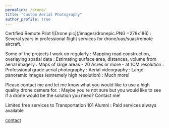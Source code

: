 ```yaml
---
permalink: /drone/
title: "Custom Aerial Photography"
author_profile: true
---
```

Certified Remote Pilot
![Drone pic](/images/dronepic.PNG =278x186)
:   Several years in professional flight services for drone/uas/suas/remote aircraft.

Some of the projects I work on regularly
:   Mapping road construction, overlaying spatial data
:   Estimating surface area, distances, volume from aerial imagery
:   Maps of large areas - 20 Acres or more - at 1CM resolution
:   Professional grade aerial photography
:   Aerial videography
:   Large panoramic images (extremely high resolution)
:   Much more!

Please contact me and let me know what you would like to use a high quality drone camera for. 
:   Maybe you're not sure but you would like to see if a drone would be the solution you need? Contact me!

Limited free services to Transportation 101 Alumni
:   Paid services always available

[contact](mailto:dan.knopp@gmail.com)

